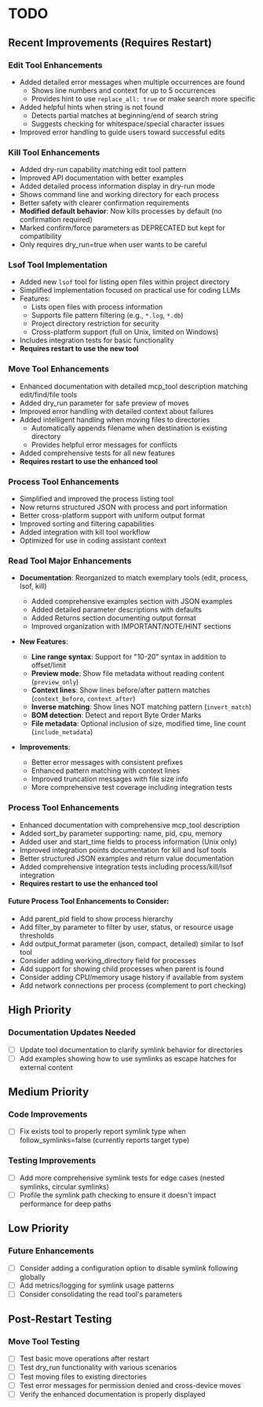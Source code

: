 # TODO

## Recent Improvements (Requires Restart)

### Edit Tool Enhancements

- Added detailed error messages when multiple occurrences are found
  - Shows line numbers and context for up to 5 occurrences
  - Provides hint to use `replace_all: true` or make search more specific
- Added helpful hints when string is not found
  - Detects partial matches at beginning/end of search string
  - Suggests checking for whitespace/special character issues
- Improved error handling to guide users toward successful edits

### Kill Tool Enhancements

- Added dry-run capability matching edit tool pattern
- Improved API documentation with better examples
- Added detailed process information display in dry-run mode
- Shows command line and working directory for each process
- Better safety with clearer confirmation requirements
- **Modified default behavior**: Now kills processes by default (no confirmation required)
- Marked confirm/force parameters as DEPRECATED but kept for compatibility
- Only requires dry_run=true when user wants to be careful

### Lsof Tool Implementation

- Added new `lsof` tool for listing open files within project directory
- Simplified implementation focused on practical use for coding LLMs
- Features:
  - Lists open files with process information
  - Supports file pattern filtering (e.g., `*.log`, `*.db`)
  - Project directory restriction for security
  - Cross-platform support (full on Unix, limited on Windows)
- Includes integration tests for basic functionality
- **Requires restart to use the new tool**

### Move Tool Enhancements

- Enhanced documentation with detailed mcp_tool description matching edit/find/file tools
- Added dry_run parameter for safe preview of moves
- Improved error handling with detailed context about failures
- Added intelligent handling when moving files to directories
  - Automatically appends filename when destination is existing directory
  - Provides helpful error messages for conflicts
- Added comprehensive tests for all new features
- **Requires restart to use the enhanced tool**

### Process Tool Enhancements

- Simplified and improved the process listing tool
- Now returns structured JSON with process and port information
- Better cross-platform support with uniform output format
- Improved sorting and filtering capabilities
- Added integration with kill tool workflow
- Optimized for use in coding assistant context

### Read Tool Major Enhancements

- **Documentation**: Reorganized to match exemplary tools (edit, process, lsof, kill)
  - Added comprehensive examples section with JSON examples
  - Added detailed parameter descriptions with defaults
  - Added Returns section documenting output format
  - Improved organization with IMPORTANT/NOTE/HINT sections

- **New Features**:
  - **Line range syntax**: Support for "10-20" syntax in addition to offset/limit
  - **Preview mode**: Show file metadata without reading content (`preview_only`)
  - **Context lines**: Show lines before/after pattern matches (`context_before`, `context_after`)
  - **Inverse matching**: Show lines NOT matching pattern (`invert_match`)
  - **BOM detection**: Detect and report Byte Order Marks
  - **File metadata**: Optional inclusion of size, modified time, line count (`include_metadata`)

- **Improvements**:
  - Better error messages with consistent prefixes
  - Enhanced pattern matching with context lines
  - Improved truncation messages with file size info
  - More comprehensive test coverage including integration tests

### Process Tool Enhancements

- Enhanced documentation with comprehensive mcp_tool description
- Added sort_by parameter supporting: name, pid, cpu, memory
- Added user and start_time fields to process information (Unix only)
- Improved integration points documentation for kill and lsof tools
- Better structured JSON examples and return value documentation
- Added comprehensive integration tests including process/kill/lsof integration
- **Requires restart to use the enhanced tool**

#### Future Process Tool Enhancements to Consider:
- Add parent_pid field to show process hierarchy
- Add filter_by parameter to filter by user, status, or resource usage thresholds
- Add output_format parameter (json, compact, detailed) similar to lsof tool
- Consider adding working_directory field for processes
- Add support for showing child processes when parent is found
- Consider adding CPU/memory usage history if available from system
- Add network connections per process (complement to port checking)

## High Priority

### Documentation Updates Needed

- [ ] Update tool documentation to clarify symlink behavior for directories
- [ ] Add examples showing how to use symlinks as escape hatches for external content

## Medium Priority

### Code Improvements

- [ ] Fix exists tool to properly report symlink type when follow_symlinks=false (currently reports target type)

### Testing Improvements

- [ ] Add more comprehensive symlink tests for edge cases (nested symlinks, circular symlinks)
- [ ] Profile the symlink path checking to ensure it doesn't impact performance for deep paths

## Low Priority

### Future Enhancements

- [ ] Consider adding a configuration option to disable symlink following globally
- [ ] Add metrics/logging for symlink usage patterns
- [ ] Consider consolidating the read tool's parameters

## Post-Restart Testing

### Move Tool Testing
- [ ] Test basic move operations after restart
- [ ] Test dry_run functionality with various scenarios
- [ ] Test moving files to existing directories
- [ ] Test error messages for permission denied and cross-device moves
- [ ] Verify the enhanced documentation is properly displayed
